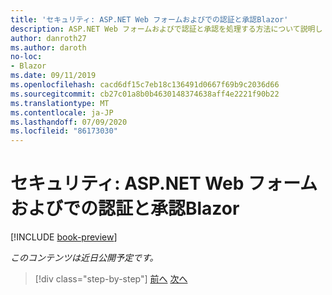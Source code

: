 ```yaml
---
title: 'セキュリティ: ASP.NET Web フォームおよびでの認証と承認Blazor'
description: ASP.NET Web フォームおよびで認証と承認を処理する方法について説明し Blazor ます。
author: danroth27
ms.author: daroth
no-loc:
- Blazor
ms.date: 09/11/2019
ms.openlocfilehash: cacd6df15c7eb18c136491d0667f69b9c2036d66
ms.sourcegitcommit: cb27c01a8b0b4630148374638aff4e2221f90b22
ms.translationtype: MT
ms.contentlocale: ja-JP
ms.lasthandoff: 07/09/2020
ms.locfileid: "86173030"
---
```

# <a name="security-authentication-and-authorization-in-aspnet-web-forms-and-blazor"></a>セキュリティ: ASP.NET Web フォームおよびでの認証と承認Blazor

[!INCLUDE [book-preview](../../../includes/book-preview.md)]

*このコンテンツは近日公開予定です。*

>[!div class="step-by-step"]
>[前へ](config.md)
>[次へ](migration.md)
